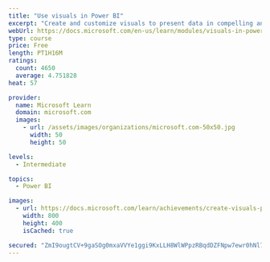 ```yaml
---
title: "Use visuals in Power BI"
excerpt: "Create and customize visuals to present data in compelling and insightful ways."
webUrl: https://docs.microsoft.com/en-us/learn/modules/visuals-in-power-bi/
type: course
price: Free
length: PT1H16M
ratings:
  count: 4650
  average: 4.751828
heat: 57

provider:
  name: Microsoft Learn
  domain: microsoft.com
  images:
    - url: /assets/images/organizations/microsoft.com-50x50.jpg
      width: 50
      height: 50

levels:
  - Intermediate

topics:
  - Power BI

images:
  - url: https://docs.microsoft.com/learn/achievements/create-visuals-power-bi-desktop-social.png
    width: 800
    height: 400
    isCached: true

secured: "ZmI9ougtCV+9gaSOg0mxaVVYe1ggi9KxLLH8WlWPpzRBqdDZFNpw7ewr0hNl7jthhKOPsTNuH0x4vQI3RGbOFW7DVaWruah1kugY54lgSWeSsXE5EbPmf9r9TX4BxQ/N/6pMmZ0Go6j/16W5TSbD6knXSrQosrJc0gG8dS0FgUopUSvG2d2wXZsymsYVlQfKrESivrT1gZtuMM4Ga1wKb8LnJpe9Vf6UyKUd9YHkdo+wHAbGdNQm71Ik6trMFm4opUf0LZp03VSmGnoPs8IvzJVbYx8ZvAX+1mUH2Z5zif+/NDCMdlEfqq8oKGfcsXLc9cUrGkpuneLR4k6T/4uR9GfzbpLTIrFoGSqFZjsREjiOjR7PMXs2W5uIqDvfmU5n7s1YeTESVdw1dlUXSi//840jHeH/acfCN3mHTV8ybPo=;QVL9FeKuilgfMCsrFykSEw=="
---
```


